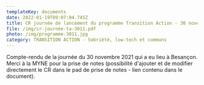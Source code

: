 ```yaml
---
templateKey: documents
date: 2022-01-19T09:07:04.745Z
title: CR journée de lancement du programme Transition Action - 30 novembre 2021
file: /img/cr-journée-ta-3011.pdf
photo: /img/programme-3011.jpg
category: TRANSITION ACTION - Sobriété, low-tech et communs
---
```

Compte-rendu de la journée du 30 novembre 2021 qui a eu lieu à Besançon. Merci à la MYNE pour la prise de notes (possibilité d'ajouter et de modifier directement le CR dans le pad de prise de notes - lien contenu dans le document).